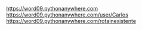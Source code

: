 https://word09.pythonanywhere.com
https://word09.pythonanywhere.com/user/Carlos
https://word09.pythonanywhere.com/rotainexistente

